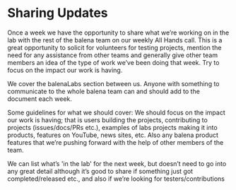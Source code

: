 # Sharing Updates

Once a week we have the opportunity to share what we’re working on in the lab with the rest of the balena team on our weekly All Hands call. This is a great opportunity to solicit for volunteers for testing projects, mention the need for any assistance from other teams and generally give other team members an idea of the type of work we’ve been doing that week. Try to focus on the impact our work is having.

We cover the balenaLabs section between us. Anyone with something to communicate to the whole balena team can and should add to the document each week.

Some guidelines for what we should cover:
We should focus on the impact our work is having; that is users building the projects, contributing to projects (issues/docs/PRs etc.), examples of labs projects making it into products, features on YouTube, news sites, etc. Also any balena product features that we’re pushing forward with the help of other members of the team.

We can list what’s 'in the lab' for the next week, but doesn’t need to go into any great detail although it’s good to share if something just got completed/released etc., and also if we’re looking for testers/contributions
